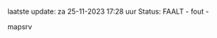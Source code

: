 laatste update: 
za 25-11-2023 17:28   uur 
Status: FAALT - fout - 
<div class="service R">mapsrv</div>